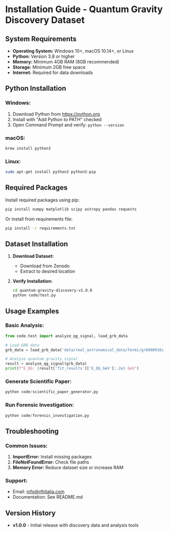 # Installation Guide - Quantum Gravity Discovery Dataset

## System Requirements

- **Operating System:** Windows 10+, macOS 10.14+, or Linux
- **Python:** Version 3.8 or higher
- **Memory:** Minimum 4GB RAM (8GB recommended)
- **Storage:** Minimum 2GB free space
- **Internet:** Required for data downloads

## Python Installation

### Windows:
1. Download Python from https://python.org
2. Install with "Add Python to PATH" checked
3. Open Command Prompt and verify: `python --version`

### macOS:
```bash
brew install python3
```

### Linux:
```bash
sudo apt-get install python3 python3-pip
```

## Required Packages

Install required packages using pip:

```bash
pip install numpy matplotlib scipy astropy pandas requests
```

Or install from requirements file:
```bash
pip install -r requirements.txt
```

## Dataset Installation

1. **Download Dataset:**
   - Download from Zenodo
   - Extract to desired location

2. **Verify Installation:**
   ```bash
   cd quantum-gravity-discovery-v1.0.0
   python code/test.py
   ```

## Usage Examples

### Basic Analysis:
```python
from code.test import analyze_qg_signal, load_grb_data

# Load GRB data
grb_data = load_grb_data('data/real_astronomical_data/fermi/grb080916c_realistic.fits')

# Analyze quantum gravity signal
result = analyze_qg_signal(grb_data)
print(f"E_QG: {result['fit_results']['E_QG_GeV']:.2e} GeV")
```

### Generate Scientific Paper:
```python
python code/scientific_paper_generator.py
```

### Run Forensic Investigation:
```python
python code/forensic_investigation.py
```

## Troubleshooting

### Common Issues:

1. **ImportError:** Install missing packages
2. **FileNotFoundError:** Check file paths
3. **Memory Error:** Reduce dataset size or increase RAM

### Support:
- Email: info@rthitalia.com
- Documentation: See README.md

## Version History

- **v1.0.0** - Initial release with discovery data and analysis tools
